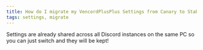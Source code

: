 ```yaml
---
title: How do I migrate my VencordPlusPlus Settings from Canary to Stable (or vice versa)?
tags: settings, migrate
---
```


Settings are already shared across all Discord instances on the same PC so you can just switch and they will be kept!
